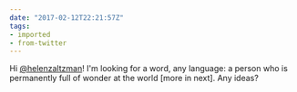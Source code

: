 ```yaml
---
date: "2017-02-12T22:21:57Z"
tags:
- imported
- from-twitter
---
```

Hi [@helenzaltzman](https://twitter.com/helenzaltzman)\! I'm looking for a word, any language: a person who is permanently full of wonder at the world \[more in next\]. Any ideas?
